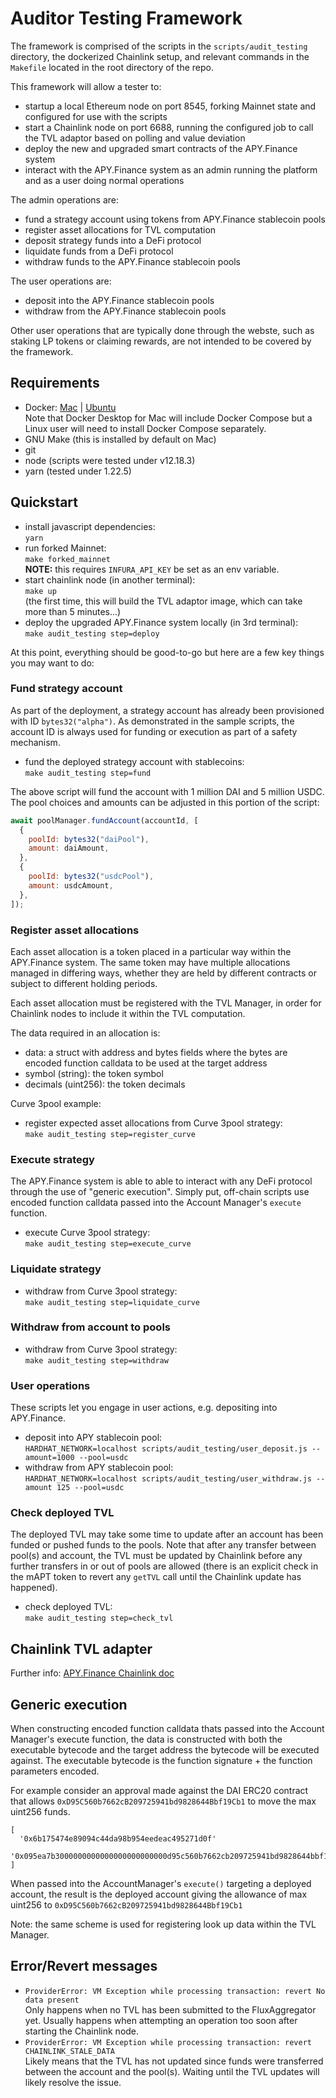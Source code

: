 # Auditor Testing Framework

The framework is comprised of the scripts in the `scripts/audit_testing` directory, the dockerized Chainlink setup, and relevant commands in the `Makefile` located in the root directory of the repo.

This framework will allow a tester to:

- startup a local Ethereum node on port 8545, forking Mainnet state and configured for use with the scripts
- start a Chainlink node on port 6688, running the configured job to call the TVL adaptor based on polling and value deviation
- deploy the new and upgraded smart contracts of the APY.Finance system
- interact with the APY.Finance system as an admin running the platform and as a user doing normal operations

The admin operations are:

- fund a strategy account using tokens from APY.Finance stablecoin pools
- register asset allocations for TVL computation
- deposit strategy funds into a DeFi protocol
- liquidate funds from a DeFi protocol
- withdraw funds to the APY.Finance stablecoin pools

The user operations are:

- deposit into the APY.Finance stablecoin pools
- withdraw from the APY.Finance stablecoin pools

Other user operations that are typically done through the webste, such as staking LP tokens or claiming rewards, are not intended to be covered by the framework.

## Requirements

- Docker: [Mac](https://www.docker.com/docker-mac) | [Ubuntu](https://www.docker.com/docker-ubuntu)\
  Note that Docker Desktop for Mac will include Docker Compose but a Linux user will need to install Docker Compose separately.
- GNU Make (this is installed by default on Mac)
- git
- node (scripts were tested under v12.18.3)
- yarn (tested under 1.22.5)

## Quickstart

- install javascript dependencies:  
  `yarn`
- run forked Mainnet:  
  `make forked_mainnet`  
  **NOTE:** this requires `INFURA_API_KEY` be set as an env variable.
- start chainlink node (in another terminal):  
  `make up`  
  (the first time, this will build the TVL adaptor image, which can take more than 5 minutes...)
- deploy the upgraded APY.Finance system locally (in 3rd terminal):  
  `make audit_testing step=deploy`

At this point, everything should be good-to-go but here are a few key things you may want to do:

### Fund strategy account

As part of the deployment, a strategy account has already been provisioned with ID `bytes32("alpha")`. As demonstrated in the sample scripts, the account ID is always used for funding or execution as part of a safety mechanism.

- fund the deployed strategy account with stablecoins:  
  `make audit_testing step=fund`

The above script will fund the account with 1 million DAI and 5 million USDC. The pool choices and amounts can be adjusted in this portion of the script:

```javascript
await poolManager.fundAccount(accountId, [
  {
    poolId: bytes32("daiPool"),
    amount: daiAmount,
  },
  {
    poolId: bytes32("usdcPool"),
    amount: usdcAmount,
  },
]);
```

### Register asset allocations

Each asset allocation is a token placed in a particular way within the APY.Finance system. The same token may have multiple allocations
managed in differing ways, whether they are held by different contracts or subject to different holding periods.

Each asset allocation must be registered with the TVL Manager, in order for Chainlink nodes to include it within the TVL computation.

The data required in an allocation is:

- data: a struct with address and bytes fields where the bytes are encoded function
  calldata to be used at the target address
- symbol (string): the token symbol
- decimals (uint256): the token decimals

Curve 3pool example:

- register expected asset allocations from Curve 3pool strategy:  
  `make audit_testing step=register_curve`

### Execute strategy

The APY.Finance system is able to able to interact with any DeFi protocol through the use of "generic execution". Simply put, off-chain scripts use encoded function calldata passed into the Account Manager's `execute` function.

- execute Curve 3pool strategy:  
  `make audit_testing step=execute_curve`

### Liquidate strategy

- withdraw from Curve 3pool strategy:  
  `make audit_testing step=liquidate_curve`

### Withdraw from account to pools

- withdraw from Curve 3pool strategy:  
  `make audit_testing step=withdraw`

### User operations

These scripts let you engage in user actions, e.g. depositing into APY.Finance.

- deposit into APY stablecoin pool:  
  `HARDHAT_NETWORK=localhost scripts/audit_testing/user_deposit.js --amount=1000 --pool=usdc`
- withdraw from APY stablecoin pool:  
  `HARDHAT_NETWORK=localhost scripts/audit_testing/user_withdraw.js --amount 125 --pool=usdc`

### Check deployed TVL

The deployed TVL may take some time to update after an account has been funded or pushed funds to the pools. Note that after any transfer between pool(s) and account, the TVL must be updated by Chainlink before any further transfers in or out of pools are allowed (there is an explicit check in the mAPT token to revert any `getTVL` call until the Chainlink update has happened).

- check deployed TVL:  
  `make audit_testing step=check_tvl`

## Chainlink TVL adapter

Further info: [APY.Finance Chainlink doc](../../chainlink.md)

## Generic execution

When constructing encoded function calldata thats passed into the Account Manager's execute function, the data is constructed with both the executable bytecode and the target address the bytecode will be executed against. The executable bytecode is the function signature + the function parameters encoded.

For example consider an approval made against the DAI ERC20 contract that allows `0xD95C560b7662cB209725941bd9828644Bbf19Cb1` to move the max uint256 funds.

```
[
  '0x6b175474e89094c44da98b954eedeac495271d0f'
  '0x095ea7b3000000000000000000000000d95c560b7662cb209725941bd9828644bbf19cb1ffffffffffffffffffffffffffffffffffffffffffffffffffffffffffffffff'
]
```

When passed into the AccountManager's `execute()` targeting a deployed account, the result is the deployed account giving the allowance of max uint256 to `0xD95C560b7662cB209725941bd9828644Bbf19Cb1`

Note: the same scheme is used for registering look up data within the TVL Manager.

## Error/Revert messages

- `ProviderError: VM Exception while processing transaction: revert No data present`  
  Only happens when no TVL has been submitted to the FluxAggregator yet. Usually happens when attempting an operation too soon after starting the Chainlink node.
- `ProviderError: VM Exception while processing transaction: revert CHAINLINK_STALE_DATA`  
  Likely means that the TVL has not updated since funds were transferred between the account and the pool(s). Waiting until the TVL updates will likely resolve the issue.
